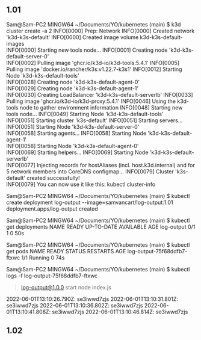 ## 1.01

Sam@Sam-PC2 MINGW64 ~/Documents/YO/kubernetes (main) 
    $ k3d cluster create -a 2
INFO[0000] Prep: Network
INFO[0000] Created network 'k3d-k3s-default'
INFO[0000] Created image volume k3d-k3s-default-images  
INFO[0000] Starting new tools node...
INFO[0001] Creating node 'k3d-k3s-default-server-0'     
INFO[0002] Pulling image 'ghcr.io/k3d-io/k3d-tools:5.4.1' 
INFO[0005] Pulling image 'docker.io/rancher/k3s:v1.22.7-k3s1' 
INFO[0012] Starting Node 'k3d-k3s-default-tools'        
INFO[0028] Creating node 'k3d-k3s-default-agent-0'      
INFO[0029] Creating node 'k3d-k3s-default-agent-1'      
INFO[0030] Creating LoadBalancer 'k3d-k3s-default-serverlb' 
INFO[0033] Pulling image 'ghcr.io/k3d-io/k3d-proxy:5.4.1' 
INFO[0046] Using the k3d-tools node to gather environment information 
INFO[0048] Starting new tools node...
INFO[0049] Starting Node 'k3d-k3s-default-tools'        
INFO[0051] Starting cluster 'k3s-default'
INFO[0051] Starting servers...
INFO[0051] Starting Node 'k3d-k3s-default-server-0'     
INFO[0058] Starting agents...
INFO[0058] Starting Node 'k3d-k3s-default-agent-1'      
INFO[0058] Starting Node 'k3d-k3s-default-agent-0'      
INFO[0069] Starting helpers...
INFO[0069] Starting Node 'k3d-k3s-default-serverlb'     
INFO[0077] Injecting records for hostAliases (incl. host.k3d.internal) and for 5 network members into CoreDNS configmap... 
INFO[0079] Cluster 'k3s-default' created successfully!  
INFO[0079] You can now use it like this:
kubectl cluster-info

Sam@Sam-PC2 MINGW64 ~/Documents/YO/kubernetes (main)
$ kubectl create deployment log-output --image=samvancart/log-output:1.01
deployment.apps/log-output created

Sam@Sam-PC2 MINGW64 ~/Documents/YO/kubernetes (main)
$ kubectl get deployments
NAME         READY   UP-TO-DATE   AVAILABLE   AGE
log-output   0/1     1            0           50s

Sam@Sam-PC2 MINGW64 ~/Documents/YO/kubernetes (main)
$ kubectl get pods
NAME                          READY   STATUS    RESTARTS   AGE
log-output-75f68ddfb7-ftxwc   1/1     Running   0          74s

Sam@Sam-PC2 MINGW64 ~/Documents/YO/kubernetes (main)
$ kubectl logs -f log-output-75f68ddfb7-ftxwc

> log-output@1.0.0 start
> node index.js

2022-06-01T13:10:26.790Z: se3iwwd7zjs
2022-06-01T13:10:31.801Z: se3iwwd7zjs
2022-06-01T13:10:36.802Z: se3iwwd7zjs
2022-06-01T13:10:41.808Z: se3iwwd7zjs
2022-06-01T13:10:46.814Z: se3iwwd7zjs

## 1.02

